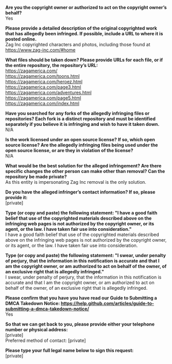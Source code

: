 **Are you the copyright owner or authorized to act on the copyright owner’s behalf?**   
Yes

**Please provide a detailed description of the original copyrighted work that has allegedly been infringed. If possible, include a URL to where it is posted online.**   
Zag Inc copyrighted characters and photos, including those found at https://www.zag-inc.com/#home

**What files should be taken down? Please provide URLs for each file, or if the entire repository, the repository’s URL:**   
https://zagamerica.com/   
https://zagamerica.com/toons.html   
https://zagamerica.com/heroez.html   
https://zagamerica.com/page3.html   
https://zagamerica.com/adventures.html   
https://zagamerica.com/page5.html   
https://zagamerica.com/index.html

**Have you searched for any forks of the allegedly infringing files or repositories? Each fork is a distinct repository and must be identified separately if you believe it is infringing and wish to have it taken down.**   
N/A

**Is the work licensed under an open source license? If so, which open source license? Are the allegedly infringing files being used under the open source license, or are they in violation of the license?**   
N/A

**What would be the best solution for the alleged infringement? Are there specific changes the other person can make other than removal? Can the repository be made private?**   
As this entity is impersonating Zag Inc removal is the only solution.

**Do you have the alleged infringer’s contact information? If so, please provide it:**   
[private]

**Type (or copy and paste) the following statement: "I have a good faith belief that use of the copyrighted materials described above on the infringing web pages is not authorized by the copyright owner, or its agent, or the law. I have taken fair use into consideration."**   
I have a good faith belief that use of the copyrighted materials described above on the infringing web pages is not authorized by the copyright owner, or its agent, or the law. I have taken fair use into consideration.

**Type (or copy and paste) the following statement: "I swear, under penalty of perjury, that the information in this notification is accurate and that I am the copyright owner, or am authorized to act on behalf of the owner, of an exclusive right that is allegedly infringed."**   
I swear, under penalty of perjury, that the information in this notification is accurate and that I am the copyright owner, or am authorized to act on behalf of the owner, of an exclusive right that is allegedly infringed.

**Please confirm that you have you have read our Guide to Submitting a DMCA Takedown Notice: https://help.github.com/articles/guide-to-submitting-a-dmca-takedown-notice/**   
Yes

**So that we can get back to you, please provide either your telephone number or physical address:**   
[private]   
Preferred method of contact: [private]

**Please type your full legal name below to sign this request:**   
[private]



